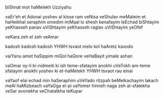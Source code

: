 biShnat mot haMelekh Uzziyahu

vaEr'eh et Adonai yoshev al kisse ram veNisa veShulav meMaleim et haHeikhal 
seraphim omedim miMaal lo shesh kenafayim leEchad biShtayim yeKhasseh panav uViShtayim yeKhasseh raglav uViShtayim yeOfef

veKara zeh el zeh veAmar 

kadosh kadosh kadosh YHWH tsvaot
melo kol haAretz kavodo

vaiYanu amot haSippim miQol haQore veHaBayit yimale ashan

vaOmar oy-li ki-nidmeiti ki ish teme-sfatayim anokhi uVeTokh am-teme sfatayim anokhi yoshev ki et-haMelekh YHWH tsvaot rau einai


vaYaof elai echad min haSeraphim uVeYado ritzpah beMelkachayim lakach meAl haMizbeach 
vaYaGga el-pi
vaYomer hinneh naga zeh al-sfatekha veSar avonekha veChatatkha teKupar 